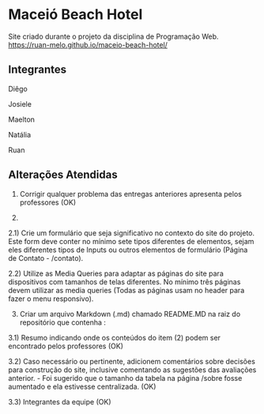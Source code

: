 # Maceió Beach Hotel
Site criado durante o projeto da disciplina de Programação Web. https://ruan-melo.github.io/maceio-beach-hotel/

## Integrantes

Diêgo

Josiele

Maelton

Natália

Ruan

## Alterações Atendidas
1) Corrigir qualquer problema das entregas anteriores apresenta pelos professores (OK)

2)
2.1) Crie um formulário que seja significativo no contexto do site do projeto. Este form deve conter no mínimo sete tipos diferentes de elementos, sejam eles diferentes tipos de Inputs ou outros elementos de formulário (Página de Contato - /contato).

2.2) Utilize as Media Queries para adaptar as páginas do site para dispositivos com tamanhos de telas diferentes. No mínimo três páginas devem utilizar as media queries (Todas as páginas usam no header para fazer o menu responsivo).

3) Criar um arquivo Markdown (.md) chamado README.MD na raiz do repositório que contenha :

3.1) Resumo indicando onde os conteúdos do item (2) podem ser encontrado pelos professores (OK)

3.2) Caso necessário ou pertinente, adicionem comentários sobre decisões para construção do site, inclusive comentando as sugestões das avaliações anterior. 
    - Foi sugerido que o tamanho da tabela na página /sobre fosse aumentado e ela estivesse centralizada. (OK)

3.3) Integrantes da equipe (OK)